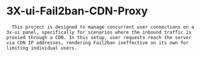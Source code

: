 # 3X-ui-Fail2ban-CDN-Proxy
      This project is designed to manage concurrent user connections on a 3x-ui panel, specifically for scenarios where the inbound traffic is proxied through a CDN. In this setup, user requests reach the server via CDN IP addresses, rendering Fail2ban ineffective on its own for limiting individual users.
